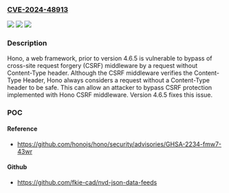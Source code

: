 ### [CVE-2024-48913](https://cve.mitre.org/cgi-bin/cvename.cgi?name=CVE-2024-48913)
![](https://img.shields.io/static/v1?label=Product&message=hono&color=blue)
![](https://img.shields.io/static/v1?label=Version&message=%3D%20%3C%204.6.5%20&color=brighgreen)
![](https://img.shields.io/static/v1?label=Vulnerability&message=CWE-352%3A%20Cross-Site%20Request%20Forgery%20(CSRF)&color=brighgreen)

### Description

Hono, a web framework, prior to version 4.6.5 is vulnerable to bypass of cross-site request forgery (CSRF) middleware by a request without Content-Type header. Although the CSRF middleware verifies the Content-Type Header, Hono always considers a request without a Content-Type header to be safe. This can allow an attacker to bypass CSRF protection implemented with Hono CSRF middleware. Version 4.6.5 fixes this issue.

### POC

#### Reference
- https://github.com/honojs/hono/security/advisories/GHSA-2234-fmw7-43wr

#### Github
- https://github.com/fkie-cad/nvd-json-data-feeds

